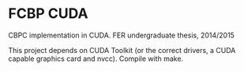 FCBP CUDA
=========

CBPC implementation in CUDA. FER undergraduate thesis, 2014/2015

This project depends on CUDA Toolkit (or the correct drivers, a CUDA capable graphics card and nvcc).
Compile with make.
